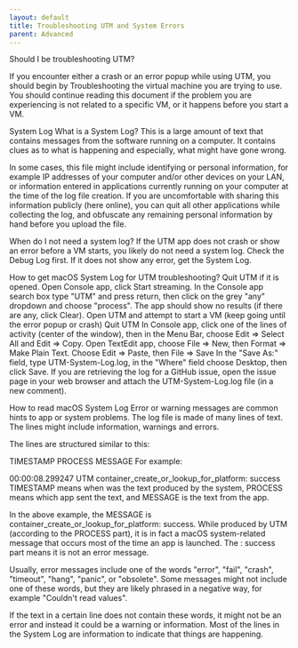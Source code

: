 ```yaml
---
layout: default
title: Troubleshooting UTM and System Errors
parent: Advanced
---
```

Should I be troubleshooting UTM?

If you encounter either a crash or an error popup while using UTM, you should begin by Troubleshooting the virtual machine you are trying to use. You should continue reading this document if the problem you are experiencing is not related to a specific VM, or it happens before you start a VM.

System Log
What is a System Log?
This is a large amount of text that contains messages from the software running on a computer. It contains clues as to what is happening and especially, what might have gone wrong.

In some cases, this file might include identifying or personal information, for example IP addresses of your computer and/or other devices on your LAN, or information entered in applications currently running on your computer at the time of the log file creation. If you are uncomfortable with sharing this information publicly (here online), you can quit all other applications while collecting the log, and obfuscate any remaining personal information by hand before you upload the file.

When do I not need a system log?
If the UTM app does not crash or show an error before a VM starts, you likely do not need a system log. Check the Debug Log first. If it does not show any error, get the System Log.

How to get macOS System Log for UTM troubleshooting?
Quit UTM if it is opened.
Open Console app, click Start streaming.
In the Console app search box type "UTM" and press return, then click on the grey "any" dropdown and choose "process". The app should show no results (if there are any, click Clear).
Open UTM and attempt to start a VM (keep going until the error popup or crash)
Quit UTM
In Console app, click one of the lines of activity (center of the window), then in the Menu Bar, choose Edit => Select All and Edit => Copy.
Open TextEdit app, choose File => New, then Format => Make Plain Text.
Choose Edit => Paste, then File => Save
In the "Save As:" field, type UTM-System-Log.log, in the "Where" field choose Desktop, then click Save.
If you are retrieving the log for a GitHub issue, open the issue page in your web browser and attach the UTM-System-Log.log file (in a new comment).

How to read macOS System Log
Error or warning messages are common hints to app or system problems. The log file is made of many lines of text. The lines might include information, warnings and errors.

The lines are structured similar to this:

TIMESTAMP  PROCESS    MESSAGE
For example:

00:00:08.299247    UTM    container_create_or_lookup_for_platform: success
TIMESTAMP means when was the text produced by the system, PROCESS means which app sent the text, and MESSAGE is the text from the app.

In the above example, the MESSAGE is container_create_or_lookup_for_platform: success. While produced by UTM (according to the PROCESS part), it is in fact a macOS system-related message that occurs most of the time an app is launched. The : success part means it is not an error message.

Usually, error messages include one of the words "error", "fail", "crash", "timeout", "hang", "panic", or "obsolete". Some messages might not include one of these words, but they are likely phrased in a negative way, for example "Couldn't read values".

If the text in a certain line does not contain these words, it might not be an error and instead it could be a warning or information. Most of the lines in the System Log are information to indicate that things are happening.


